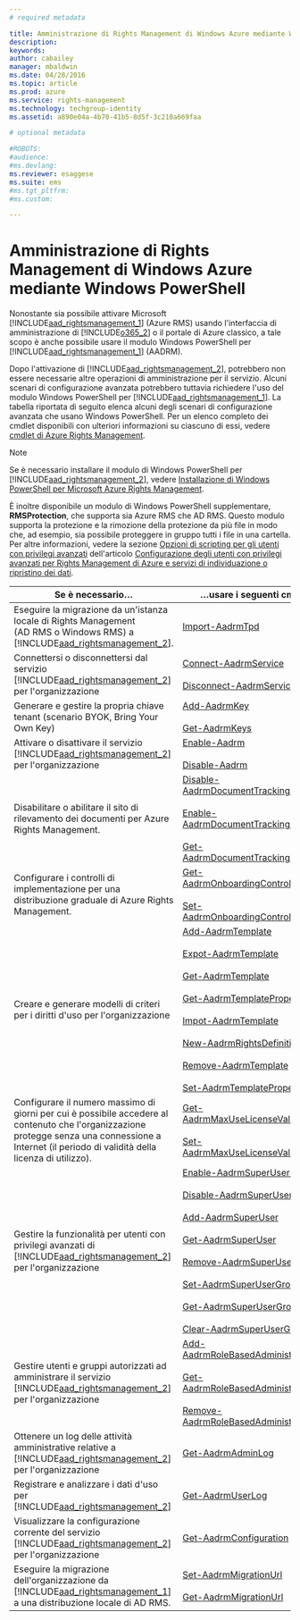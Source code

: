 ```yaml
---
# required metadata

title: Amministrazione di Rights Management di Windows Azure mediante Windows PowerShell | Azure RMS
description:
keywords:
author: cabailey
manager: mbaldwin
ms.date: 04/28/2016
ms.topic: article
ms.prod: azure
ms.service: rights-management
ms.technology: techgroup-identity
ms.assetid: a890e04a-4b70-41b5-8d5f-3c210a669faa

# optional metadata

#ROBOTS:
#audience:
#ms.devlang:
ms.reviewer: esaggese
ms.suite: ems
#ms.tgt_pltfrm:
#ms.custom:

---
```


# Amministrazione di Rights Management di Windows Azure mediante Windows PowerShell
Nonostante sia possibile attivare Microsoft [!INCLUDE[aad_rightsmanagement_1](../includes/aad_rightsmanagement_1_md.md)] (Azure RMS) usando l'interfaccia di amministrazione di [!INCLUDE[o365_2](../includes/o365_2_md.md)] o il portale di Azure classico, a tale scopo è anche possibile usare il modulo Windows PowerShell per [!INCLUDE[aad_rightsmanagement_1](../includes/aad_rightsmanagement_1_md.md)] (AADRM).

Dopo l'attivazione di [!INCLUDE[aad_rightsmanagement_2](../includes/aad_rightsmanagement_2_md.md)], potrebbero non essere necessarie altre operazioni di amministrazione per il servizio. Alcuni scenari di configurazione avanzata potrebbero tuttavia richiedere l'uso del modulo Windows PowerShell per [!INCLUDE[aad_rightsmanagement_1](../includes/aad_rightsmanagement_1_md.md)]. La tabella riportata di seguito elenca alcuni degli scenari di configurazione avanzata che usano Windows PowerShell. Per un elenco completo dei cmdlet disponibili con ulteriori informazioni su ciascuno di essi, vedere [cmdlet di Azure Rights Management](http://msdn.microsoft.com/library/azure/dn629398.aspx).

> [!NOTE]
> Se è necessario installare il modulo di Windows PowerShell per [!INCLUDE[aad_rightsmanagement_2](../includes/aad_rightsmanagement_2_md.md)], vedere [Installazione di Windows PowerShell per Microsoft Azure Rights Management](install-powershell.md).

È inoltre disponibile un modulo di Windows PowerShell supplementare, **RMSProtection**, che supporta sia Azure RMS che AD RMS. Questo modulo supporta la protezione e la rimozione della protezione da più file in modo che, ad esempio, sia possibile proteggere in gruppo tutti i file in una cartella. Per altre informazioni, vedere la sezione [Opzioni di scripting per gli utenti con privilegi avanzati](configure-super-users.md#scripting-options-for-super-users) dell'articolo [Configurazione degli utenti con privilegi avanzati per Rights Management di Azure e servizi di individuazione o ripristino dei dati](configure-super-users.md).

|Se è necessario…|…usare i seguenti cmdlet|
|-------------------|------------------------------|
|Eseguire la migrazione da un'istanza locale di Rights Management (AD RMS o Windows RMS) a [!INCLUDE[aad_rightsmanagement_2](../includes/aad_rightsmanagement_2_md.md)].|[Import-AadrmTpd](http://msdn.microsoft.com/library/azure/dn857523.aspx)|
|Connettersi o disconnettersi dal servizio [!INCLUDE[aad_rightsmanagement_2](../includes/aad_rightsmanagement_2_md.md)] per l'organizzazione|[Connect-AadrmService](http://msdn.microsoft.com/library/azure/dn629415.aspx)<br /><br />[Disconnect-AadrmService](http://msdn.microsoft.com/library/azure/dn629416.aspx)|
|Generare e gestire la propria chiave tenant (scenario BYOK, Bring Your Own Key)|[Add-AadrmKey](http://msdn.microsoft.com/library/azure/dn629418.aspx)<br /><br />[Get-AadrmKeys](http://msdn.microsoft.com/library/azure/dn629420.aspx)|
|Attivare o disattivare il servizio [!INCLUDE[aad_rightsmanagement_2](../includes/aad_rightsmanagement_2_md.md)] per l'organizzazione|[Enable-Aadrm](http://msdn.microsoft.com/library/azure/dn629412.aspx)<br /><br />[Disable-Aadrm](http://msdn.microsoft.com/library/azure/dn629422.aspx)|
|Disabilitare o abilitare il sito di rilevamento dei documenti per Azure Rights Management.|[Disable-AadrmDocumentTrackingFeature](https://msdn.microsoft.com/library/azure/mt548471.aspx)<br /><br />[Enable-AadrmDocumentTrackingFeature](https://msdn.microsoft.com/library/azure/mt548469.aspx)<br /><br />[Get-AadrmDocumentTrackingFeature](https://msdn.microsoft.com/library/azure/mt548470.aspx)|
|Configurare i controlli di implementazione per una distribuzione graduale di Azure Rights Management.|[Get-AadrmOnboardingControlPolicy](http://msdn.microsoft.com/library/azure/dn857522.aspx)<br /><br />[Set-AadrmOnboardingControlPolicy](http://msdn.microsoft.com/library/azure/dn857521.aspx)|
|Creare e generare modelli di criteri per i diritti d'uso per l'organizzazione|[Add-AadrmTemplate](http://msdn.microsoft.com/library/azure/dn727075.aspx)<br /><br />[Expot-AadrmTemplate](http://msdn.microsoft.com/library/azure/dn727078.aspx)<br /><br />[Get-AadrmTemplate](http://msdn.microsoft.com/library/azure/dn727079.aspx)<br /><br />[Get-AadrmTemplateProperty](http://msdn.microsoft.com/library/azure/dn727081.aspx)<br /><br />[Impot-AadrmTemplate](http://msdn.microsoft.com/library/azure/dn727077.aspx)<br /><br />[New-AadrmRightsDefinition](http://msdn.microsoft.com/library/azure/dn727080.aspx)<br /><br />[Remove-AadrmTemplate](http://msdn.microsoft.com/library/azure/dn727082.aspx)<br /><br />[Set-AadrmTemplateProperty](http://msdn.microsoft.com/library/azure/dn727076.aspx)|
|Configurare il numero massimo di giorni per cui è possibile accedere al contenuto che l'organizzazione protegge senza una connessione a Internet (il periodo di validità della licenza di utilizzo).|[Get-AadrmMaxUseLicenseValidityTime](https://msdn.microsoft.com/library/azure/dn932062.aspx)<br /><br />[Set-AadrmMaxUseLicenseValidityTime](https://msdn.microsoft.com/library/azure/dn932063.aspx)|
|Gestire la funzionalità per utenti con privilegi avanzati di [!INCLUDE[aad_rightsmanagement_2](../includes/aad_rightsmanagement_2_md.md)] per l'organizzazione|[Enable-AadrmSuperUserFeature](https://msdn.microsoft.com/library/azure/dn629400.aspx)<br /><br />[Disable-AadrmSuperUserFeature](https://msdn.microsoft.com/library/azure/dn629428.aspx)<br /><br />[Add-AadrmSuperUser](http://msdn.microsoft.com/library/azure/dn629411.aspx)<br /><br />[Get-AadrmSuperUser](https://msdn.microsoft.com/library/azure/dn629408.aspx)<br /><br />[Remove-AadrmSuperUser](https://msdn.microsoft.com/library/azure/dn629405.aspx)<br /><br />[Set-AadrmSuperUserGroup](https://msdn.microsoft.com/library/azure/mt653943.aspx)<br /><br />[Get-AadrmSuperUserGroup](https://msdn.microsoft.com/library/azure/mt653942.aspx)<br /><br />[Clear-AadrmSuperUserGroup](https://msdn.microsoft.com/library/azure/mt653944.aspx)|
|Gestire utenti e gruppi autorizzati ad amministrare il servizio [!INCLUDE[aad_rightsmanagement_2](../includes/aad_rightsmanagement_2_md.md)] per l'organizzazione|[Add-AadrmRoleBasedAdministrator](http://msdn.microsoft.com/library/azure/dn629417.aspx)<br /><br />[Get-AadrmRoleBasedAdministrator](https://msdn.microsoft.com/library/azure/dn629407.aspx)<br /><br />[Remove-AadrmRoleBasedAdministrator](https://msdn.microsoft.com/library/azure/dn629424.aspx)|
|Ottenere un log delle attività amministrative relative a [!INCLUDE[aad_rightsmanagement_2](../includes/aad_rightsmanagement_2_md.md)] per l'organizzazione|[Get-AadrmAdminLog](https://msdn.microsoft.com/library/azure/dn629430.aspx)|
|Registrare e analizzare i dati d'uso per [!INCLUDE[aad_rightsmanagement_2](../includes/aad_rightsmanagement_2_md.md)]|[Get-AadrmUserLog](https://msdn.microsoft.com/library/azure/mt653941.aspx)|
|Visualizzare la configurazione corrente del servizio [!INCLUDE[aad_rightsmanagement_2](../includes/aad_rightsmanagement_2_md.md)] per l'organizzazione|[Get-AadrmConfiguration](http://msdn.microsoft.com/library/azure/dn629410.aspx)|
|Eseguire la migrazione dell'organizzazione da [!INCLUDE[aad_rightsmanagement_1](../includes/aad_rightsmanagement_1_md.md)] a una distribuzione locale di AD RMS.|[Set-AadrmMigrationUrl](https://msdn.microsoft.com/library/azure/dn629429.aspx)<br /><br />[Get-AadrmMigrationUrl](http://msdn.microsoft.com/library/azure/dn629403.aspx)|





<!--HONumber=Apr16_HO3-->


